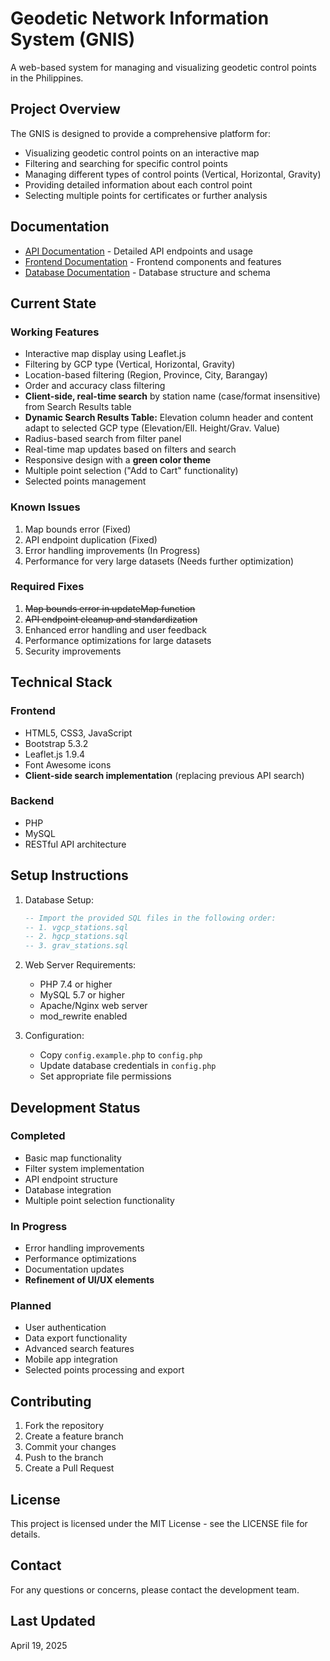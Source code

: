 # Geodetic Network Information System (GNIS)

A web-based system for managing and visualizing geodetic control points in the Philippines.

## Project Overview

The GNIS is designed to provide a comprehensive platform for:
- Visualizing geodetic control points on an interactive map
- Filtering and searching for specific control points
- Managing different types of control points (Vertical, Horizontal, Gravity)
- Providing detailed information about each control point
- Selecting multiple points for certificates or further analysis

## Documentation

- [API Documentation](API.md) - Detailed API endpoints and usage
- [Frontend Documentation](FRONTEND.md) - Frontend components and features
- [Database Documentation](DATABASE.md) - Database structure and schema

## Current State

### Working Features
- Interactive map display using Leaflet.js
- Filtering by GCP type (Vertical, Horizontal, Gravity)
- Location-based filtering (Region, Province, City, Barangay)
- Order and accuracy class filtering
- **Client-side, real-time search** by station name (case/format insensitive) from Search Results table
- **Dynamic Search Results Table:** Elevation column header and content adapt to selected GCP type (Elevation/Ell. Height/Grav. Value)
- Radius-based search from filter panel
- Real-time map updates based on filters and search
- Responsive design with a **green color theme**
- Multiple point selection ("Add to Cart" functionality)
- Selected points management

### Known Issues
1. Map bounds error (Fixed)
2. API endpoint duplication (Fixed)
3. Error handling improvements (In Progress)
4. Performance for very large datasets (Needs further optimization)

### Required Fixes
1. ~~Map bounds error in updateMap function~~
2. ~~API endpoint cleanup and standardization~~
3. Enhanced error handling and user feedback
4. Performance optimizations for large datasets
5. Security improvements

## Technical Stack

### Frontend
- HTML5, CSS3, JavaScript
- Bootstrap 5.3.2
- Leaflet.js 1.9.4
- Font Awesome icons
- **Client-side search implementation** (replacing previous API search)

### Backend
- PHP
- MySQL
- RESTful API architecture

## Setup Instructions

1. Database Setup:
   ```sql
   -- Import the provided SQL files in the following order:
   -- 1. vgcp_stations.sql
   -- 2. hgcp_stations.sql
   -- 3. grav_stations.sql
   ```

2. Web Server Requirements:
   - PHP 7.4 or higher
   - MySQL 5.7 or higher
   - Apache/Nginx web server
   - mod_rewrite enabled

3. Configuration:
   - Copy `config.example.php` to `config.php`
   - Update database credentials in `config.php`
   - Set appropriate file permissions

## Development Status

### Completed
- Basic map functionality
- Filter system implementation
- API endpoint structure
- Database integration
- Multiple point selection functionality

### In Progress
- Error handling improvements
- Performance optimizations
- Documentation updates
- **Refinement of UI/UX elements**

### Planned
- User authentication
- Data export functionality
- Advanced search features
- Mobile app integration
- Selected points processing and export

## Contributing

1. Fork the repository
2. Create a feature branch
3. Commit your changes
4. Push to the branch
5. Create a Pull Request

## License

This project is licensed under the MIT License - see the LICENSE file for details.

## Contact

For any questions or concerns, please contact the development team.

## Last Updated
April 19, 2025 